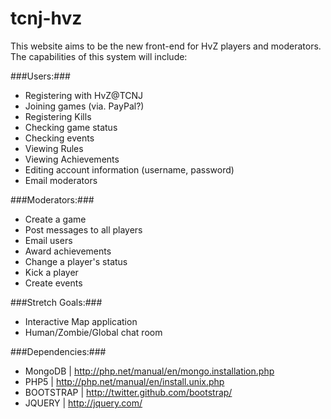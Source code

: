 tcnj-hvz
========
This website aims to be the new front-end for HvZ players and moderators.  The capabilities of this system will include:

###Users:###
* Registering with HvZ@TCNJ
* Joining games (via. PayPal?)
* Registering Kills
* Checking game status
* Checking events
* Viewing Rules
* Viewing Achievements
* Editing account information (username, password)
* Email moderators

###Moderators:###
* Create a game
* Post messages to all players
* Email users
* Award achievements
* Change a player's status
* Kick a player
* Create events

###Stretch Goals:###
* Interactive Map application
* Human/Zombie/Global chat room

###Dependencies:###
* MongoDB | http://php.net/manual/en/mongo.installation.php
* PHP5 | http://php.net/manual/en/install.unix.php
* BOOTSTRAP | http://twitter.github.com/bootstrap/
* JQUERY | http://jquery.com/
